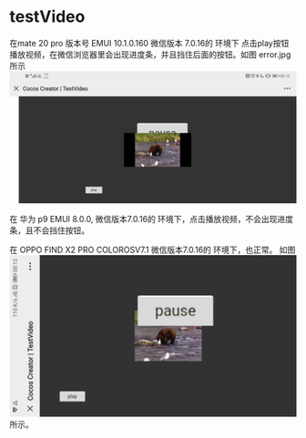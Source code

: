 # testVideo


在mate 20 pro 版本号 EMUI 10.1.0.160 微信版本 7.0.16的 环境下 点击play按钮播放视频，在微信浏览器里会出现进度条，并且挡住后面的按钮。如图 error.jpg 所示
![error](/png/error.jpg)


在 华为 p9 EMUI 8.0.0, 微信版本7.0.16的 环境下，点击播放视频，不会出现进度条，且不会挡住按钮。

在 OPPO FIND X2 PRO COLOROSV7.1 微信版本7.0.16的 环境下，也正常。
如图 ![ok](/png/ok.jpg) 所示。
